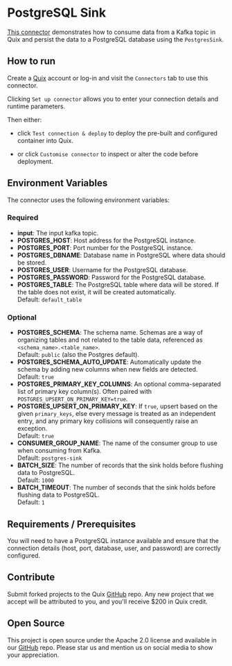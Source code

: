 # PostgreSQL Sink

[This connector](https://github.com/quixio/quix-samples/tree/main/python/destinations/postgres) demonstrates how to consume data from a Kafka topic in Quix and persist the data to a PostgreSQL database using the `PostgresSink`.

## How to run

Create a [Quix](https://portal.cloud.quix.io/signup?utm_campaign=github) account or log-in and visit the `Connectors` tab to use this connector.

Clicking `Set up connector` allows you to enter your connection details and runtime parameters.

Then either: 
* click `Test connection & deploy` to deploy the pre-built and configured container into Quix. 

* or click `Customise connector` to inspect or alter the code before deployment.

## Environment Variables

The connector uses the following environment variables:

### Required
- **input**: The input kafka topic.
- **POSTGRES_HOST**: Host address for the PostgreSQL instance.
- **POSTGRES_PORT**: Port number for the PostgreSQL instance.
- **POSTGRES_DBNAME**: Database name in PostgreSQL where data should be stored.
- **POSTGRES_USER**: Username for the PostgreSQL database.
- **POSTGRES_PASSWORD**: Password for the PostgreSQL database.
- **POSTGRES_TABLE**: The PostgreSQL table where data will be stored. If the table does not exist, it will be created automatically.  
  Default: `default_table`

### Optional
- **POSTGRES_SCHEMA**: The schema name. Schemas are a way of organizing tables and not related to the table data, referenced as `<schema_name>.<table_name>`.  
  Default: `public` (also the Postgres default).
- **POSTGRES_SCHEMA_AUTO_UPDATE**: Automatically update the schema by adding new columns when new fields are detected.  
  Default: `true`
- **POSTGRES_PRIMARY_KEY_COLUMNS**: An optional comma-separated list of primary key column(s). Often paired with `POSTGRES_UPSERT_ON_PRIMARY_KEY=true`.
- **POSTGRES_UPSERT_ON_PRIMARY_KEY**: If `true`, upsert based on the given `primary_keys`, else every message is treated as an independent entry, and any primary key collisions will consequently raise an exception.  
  Default: `true`
- **CONSUMER_GROUP_NAME**: The name of the consumer group to use when consuming from Kafka.  
  Default: `postgres-sink`
- **BATCH_SIZE**: The number of records that the sink holds before flushing data to PostgreSQL.  
  Default: `1000`
- **BATCH_TIMEOUT**: The number of seconds that the sink holds before flushing data to PostgreSQL.  
  Default: `1`

## Requirements / Prerequisites

You will need to have a PostgreSQL instance available and ensure that the connection details (host, port, database, user, and password) are correctly configured.

## Contribute

Submit forked projects to the Quix [GitHub](https://github.com/quixio/quix-samples) repo. Any new project that we accept will be attributed to you, and you'll receive $200 in Quix credit.

## Open Source

This project is open source under the Apache 2.0 license and available in our [GitHub](https://github.com/quixio/quix-samples) repo. Please star us and mention us on social media to show your appreciation.